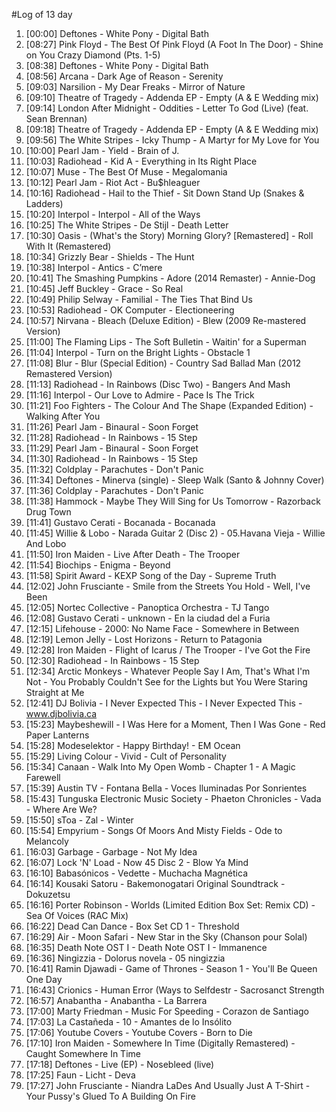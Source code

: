 #Log of 13 day

1. [00:00] Deftones - White Pony - Digital Bath
1. [08:27] Pink Floyd - The Best Of Pink Floyd (A Foot In The Door) - Shine on You Crazy Diamond (Pts. 1-5)
1. [08:38] Deftones - White Pony - Digital Bath
1. [08:56] Arcana - Dark Age of Reason - Serenity
1. [09:03] Narsilion - My Dear Freaks - Mirror of Nature
1. [09:10] Theatre of Tragedy - Addenda EP - Empty (A & E Wedding mix)
1. [09:14] London After Midnight - Oddities - Letter To God (Live) (feat. Sean Brennan)
1. [09:18] Theatre of Tragedy - Addenda EP - Empty (A & E Wedding mix)
1. [09:56] The White Stripes - Icky Thump - A Martyr for My Love for You
1. [10:00] Pearl Jam - Yield - Brain of J.
1. [10:03] Radiohead - Kid A - Everything in Its Right Place
1. [10:07] Muse - The Best Of Muse - Megalomania
1. [10:12] Pearl Jam - Riot Act - Bu$hleaguer
1. [10:16] Radiohead - Hail to the Thief - Sit Down Stand Up (Snakes & Ladders)
1. [10:20] Interpol - Interpol - All of the Ways
1. [10:25] The White Stripes - De Stijl - Death Letter
1. [10:30] Oasis - (What's the Story) Morning Glory? [Remastered] - Roll With It (Remastered)
1. [10:34] Grizzly Bear - Shields - The Hunt
1. [10:38] Interpol - Antics - C’mere
1. [10:41] The Smashing Pumpkins - Adore (2014 Remaster) - Annie-Dog
1. [10:45] Jeff Buckley - Grace - So Real
1. [10:49] Philip Selway - Familial - The Ties That Bind Us
1. [10:53] Radiohead - OK Computer - Electioneering
1. [10:57] Nirvana - Bleach (Deluxe Edition) - Blew (2009 Re-mastered Version)
1. [11:00] The Flaming Lips - The Soft Bulletin - Waitin' for a Superman
1. [11:04] Interpol - Turn on the Bright Lights - Obstacle 1
1. [11:08] Blur - Blur (Special Edition) - Country Sad Ballad Man (2012 Remastered Version)
1. [11:13] Radiohead - In Rainbows (Disc Two) - Bangers And Mash
1. [11:16] Interpol - Our Love to Admire - Pace Is The Trick
1. [11:21] Foo Fighters - The Colour And The Shape (Expanded Edition) - Walking After You
1. [11:26] Pearl Jam - Binaural - Soon Forget
1. [11:28] Radiohead - In Rainbows - 15 Step
1. [11:29] Pearl Jam - Binaural - Soon Forget
1. [11:30] Radiohead - In Rainbows - 15 Step
1. [11:32] Coldplay - Parachutes - Don't Panic
1. [11:34] Deftones - Minerva (single) - Sleep Walk (Santo & Johnny Cover)
1. [11:36] Coldplay - Parachutes - Don't Panic
1. [11:38] Hammock - Maybe They Will Sing for Us Tomorrow - Razorback Drug Town
1. [11:41] Gustavo Cerati - Bocanada - Bocanada
1. [11:45] Willie & Lobo - Narada Guitar 2 (Disc 2) - 05.Havana Vieja - Willie And Lobo
1. [11:50] Iron Maiden - Live After Death - The Trooper
1. [11:54] Biochips - Enigma - Beyond
1. [11:58] Spirit Award - KEXP Song of the Day - Supreme Truth
1. [12:02] John Frusciante - Smile from the Streets You Hold - Well, I've Been
1. [12:05] Nortec Collective - Panoptica Orchestra - TJ Tango
1. [12:08] Gustavo Cerati - unknown - En la ciudad del a Furia
1. [12:15] Lifehouse - 2000: No Name Face - Somewhere in Between
1. [12:19] Lemon Jelly - Lost Horizons - Return to Patagonia
1. [12:28] Iron Maiden - Flight of Icarus / The Trooper - I've Got the Fire
1. [12:30] Radiohead - In Rainbows - 15 Step
1. [12:34] Arctic Monkeys - Whatever People Say I Am, That's What I'm Not - You Probably Couldn't See for the Lights but You Were Staring Straight at Me
1. [12:41] DJ Bolivia - I Never Expected This - I Never Expected This - www.djbolivia.ca
1. [15:23] Maybeshewill - I Was Here for a Moment, Then I Was Gone - Red Paper Lanterns
1. [15:28] Modeselektor - Happy Birthday! - EM Ocean
1. [15:29] Living Colour - Vivid - Cult of Personality
1. [15:34] Canaan - Walk Into My Open Womb - Chapter 1 - A Magic Farewell
1. [15:39] Austin TV - Fontana Bella - Voces Iluminadas Por Sonrientes
1. [15:43] Tunguska Electronic Music Society - Phaeton Chronicles - Vada - Where Are We?
1. [15:50] sToa - Zal - Winter
1. [15:54] Empyrium - Songs Of Moors And Misty Fields - Ode to Melancoly
1. [16:03] Garbage - Garbage - Not My Idea
1. [16:07] Lock 'N' Load - Now 45 Disc 2 - Blow Ya Mind
1. [16:10] Babasónicos - Vedette - Muchacha Magnética
1. [16:14] Kousaki Satoru - Bakemonogatari Original Soundtrack - Dokuzetsu
1. [16:16] Porter Robinson - Worlds (Limited Edition Box Set: Remix CD) - Sea Of Voices (RAC Mix)
1. [16:22] Dead Can Dance - Box Set CD 1 - Threshold
1. [16:29] Air - Moon Safari - New Star in the Sky (Chanson pour Solal)
1. [16:35] Death Note OST I - Death Note OST I - Immanence
1. [16:36] Ningizzia - Dolorus novela - 05 ningizzia
1. [16:41] Ramin Djawadi - Game of Thrones - Season 1 - You'll Be Queen One Day
1. [16:43] Crionics - Human Error (Ways to Selfdestr - Sacrosanct Strength
1. [16:57] Anabantha - Anabantha - La Barrera
1. [17:00] Marty Friedman - Music For Speeding - Corazon de Santiago
1. [17:03] La Castañeda - 10 - Amantes de lo Insólito
1. [17:06] Youtube Covers - Youtube Covers - Born to Die
1. [17:10] Iron Maiden - Somewhere In Time (Digitally Remastered) - Caught Somewhere In Time
1. [17:18] Deftones - Live (EP) - Nosebleed (live)
1. [17:25] Faun - Licht - Deva
1. [17:27] John Frusciante - Niandra LaDes And Usually Just A T-Shirt - Your Pussy's Glued To A Building On Fire
